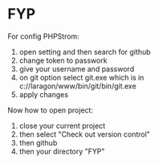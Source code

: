 # FYP

For config PHPStrom:
1. open setting and then search for github
2. change token to passwork
3. give your username and password
4. on git option select git.exe which is in c://laragon/www/bin/git/bin/git.exe
5. apply changes


Now how to open project:
1. close your current project
2. then select "Check out version control"
3. then github
4. then your directory "FYP"
